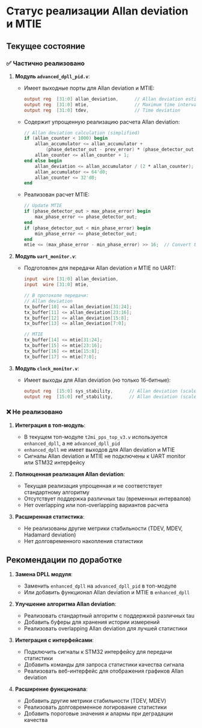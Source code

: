 # Статус реализации Allan deviation и MTIE

## Текущее состояние

### ✅ Частично реализовано

1. **Модуль `advanced_dpll_pid.v`**:
   - Имеет выходные порты для Allan deviation и MTIE:
     ```verilog
     output reg  [31:0] allan_deviation,      // Allan deviation estimate
     output reg  [31:0] mtie,                 // Maximum time interval error
     output reg  [31:0] tdev,                 // Time deviation
     ```
   
   - Содержит упрощенную реализацию расчета Allan deviation:
     ```verilog
     // Allan deviation calculation (simplified)
     if (allan_counter < 1000) begin
         allan_accumulator <= allan_accumulator + 
             (phase_detector_out - prev_error) * (phase_detector_out - prev_error);
         allan_counter <= allan_counter + 1;
     end else begin
         allan_deviation <= allan_accumulator / (2 * allan_counter);
         allan_accumulator <= 64'd0;
         allan_counter <= 32'd0;
     end
     ```
   
   - Реализован расчет MTIE:
     ```verilog
     // Update MTIE
     if (phase_detector_out > max_phase_error) begin
         max_phase_error <= phase_detector_out;
     end
     if (phase_detector_out < min_phase_error) begin
         min_phase_error <= phase_detector_out;
     end
     mtie <= (max_phase_error - min_phase_error) >> 16;  // Convert to nanoseconds
     ```

2. **Модуль `uart_monitor.v`**:
   - Подготовлен для передачи Allan deviation и MTIE по UART:
     ```verilog
     input  wire [31:0] allan_deviation,
     input  wire [31:0] mtie,
     
     // В протоколе передачи:
     // Allan deviation
     tx_buffer[10] <= allan_deviation[31:24];
     tx_buffer[11] <= allan_deviation[23:16];
     tx_buffer[12] <= allan_deviation[15:8];
     tx_buffer[13] <= allan_deviation[7:0];
     
     // MTIE
     tx_buffer[14] <= mtie[31:24];
     tx_buffer[15] <= mtie[23:16];
     tx_buffer[16] <= mtie[15:8];
     tx_buffer[17] <= mtie[7:0];
     ```

3. **Модуль `clock_monitor.v`**:
   - Имеет выходы для Allan deviation (но только 16-битные):
     ```verilog
     output reg  [15:0] sys_stability,      // Allan deviation (scaled)
     output reg  [15:0] ref_stability,      // Allan deviation (scaled)
     ```

### ❌ Не реализовано

1. **Интеграция в топ-модуль**:
   - В текущем топ-модуле `t2mi_pps_top_v3.v` используется `enhanced_dpll`, а не `advanced_dpll_pid`
   - `enhanced_dpll` не имеет выходов для Allan deviation и MTIE
   - Сигналы Allan deviation и MTIE не подключены к UART monitor или STM32 интерфейсу

2. **Полноценная реализация Allan deviation**:
   - Текущая реализация упрощенная и не соответствует стандартному алгоритму
   - Отсутствует поддержка различных tau (временных интервалов)
   - Нет overlapping или non-overlapping вариантов расчета

3. **Расширенная статистика**:
   - Не реализованы другие метрики стабильности (TDEV, MDEV, Hadamard deviation)
   - Нет долговременного накопления статистики

## Рекомендации по доработке

1. **Замена DPLL модуля**:
   - Заменить `enhanced_dpll` на `advanced_dpll_pid` в топ-модуле
   - Или добавить функционал Allan deviation и MTIE в `enhanced_dpll`

2. **Улучшение алгоритма Allan deviation**:
   - Реализовать стандартный алгоритм с поддержкой различных tau
   - Добавить буферы для хранения истории измерений
   - Реализовать overlapping Allan deviation для лучшей статистики

3. **Интеграция с интерфейсами**:
   - Подключить сигналы к STM32 интерфейсу для передачи статистики
   - Добавить команды для запроса статистики качества сигнала
   - Реализовать веб-интерфейс для отображения графиков Allan deviation

4. **Расширение функционала**:
   - Добавить другие метрики стабильности (TDEV, MDEV)
   - Реализовать долговременное логирование статистики
   - Добавить пороговые значения и алармы при деградации качества